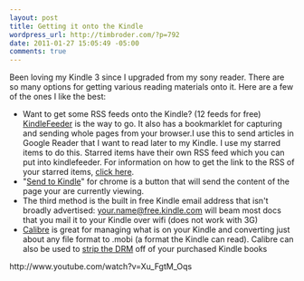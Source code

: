 ```yaml
--- 
layout: post
title: Getting it onto the Kindle
wordpress_url: http://timbroder.com/?p=792
date: 2011-01-27 15:05:49 -05:00
comments: true
---
```

Been loving my Kindle 3 since I upgraded from my sony reader. There are so many options for getting various reading materials onto it.  Here are a few of the ones I like the best:
<ul>
	<li>Want to get some RSS feeds onto the Kindle? (12 feeds for free) <a href="http://kindlefeeder.com/" target="_blank">KindleFeeder</a> is the way to go.  It also has a bookmarklet for capturing and sending whole pages from your browser.I use this to send articles in Google Reader that I want to read later to my Kindle.  I use my starred items to do this.  Starred items have their own RSS feed which you can put into kindlefeeder.  For information on how to get the link to the RSS of your starred items, <a href="http://www.freewaregenius.com/2008/01/16/how-to-broadcast-your-google-reader-starred-items-to-an-rss-feed-or-widget-on-your-blog/" target="_blank">click here</a>.</li>
	<li>"<a href="https://chrome.google.com/webstore/detail/ipkfnchcgalnafehpglfbommidgmalan#" target="_blank">Send to Kindle</a>" for chrome is a button that will send the content of the page your are currently viewing.</li>
	<li>The third method is the built in free Kindle email address that isn't broadly advertised:  <a href="your.name@free.kindle.com" target="_blank">your.name@free.kindle.com</a> will beam most docs that you mail it to your Kindle over wifi (does not work with 3G)</li>
	<li><a title="calibre" href="http://calibre-ebook.com/" target="_blank">Calibre</a> is great for managing what is on your Kindle and converting just about any file format to .mobi (a format the Kindle can read).  Calibre can also be used to <a href="https://apprenticealf.wordpress.com/2011/01/13/ebooks-formats-drm-and-you-%E2%80%94-a-guide-for-the-perplexed/" target="_blank">strip the DRM</a> off of your purchased Kindle books</li>
</ul>
http://www.youtube.com/watch?v=Xu_FgtM_Oqs

